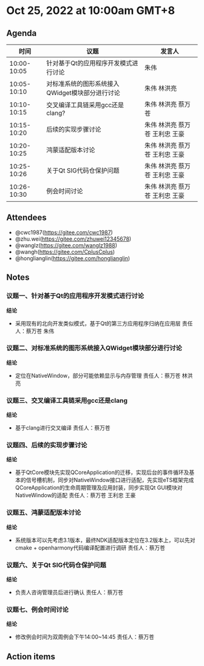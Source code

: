 # Oct 25, 2022 at 10:00am GMT+8

## Agenda
|时间|议题|发言人|
|--|--|--|
|10:00-10:05|针对基于Qt的应用程序开发模式进行讨论 |朱伟|
|10:05-10:10|对标准系统的图形系统接入QWidget模块部分进行讨论 |朱伟 林洪亮|
|10:10-10:15|交叉编译工具链采用gcc还是clang? |朱伟 林洪亮 蔡万苍|
|10:15-10:20|后续的实现步骤讨论|朱伟 林洪亮 蔡万苍 王利忠 王豪|
|10:20-10:25|鸿蒙适配版本讨论|朱伟 林洪亮 蔡万苍 王利忠 王豪|
|10:25-10:26|关于Qt SIG代码仓保护问题|朱伟 林洪亮 蔡万苍 王利忠 王豪|
|10:26-10:30|例会时间讨论|朱伟 林洪亮 蔡万苍 王利忠 王豪|

## Attendees
- @cwc1987(https://gitee.com/cwc1987)
- @zhu.wei(https://gitee.com/zhuwei12345678)
- @wanglz(https://gitee.com/wanglz1988)
- @wangh(https://gitee.com/CplusCplus)
- @honglianglin(https://gitee.com/honglianglin)

## Notes

### 议题一、针对基于Qt的应用程序开发模式进行讨论

**结论**
- 采用现有的北向开发类似模式，基于Qt的第三方应用程序归纳在应用层 责任人：蔡万苍 朱伟

### 议题二、对标准系统的图形系统接入QWidget模块部分进行讨论

**结论**
- 定位在NativeWindow，部分可能依赖显示与内存管理 责任人：蔡万苍 林洪亮

### 议题三、交叉编译工具链采用gcc还是clang

**结论**
-  基于clang进行交叉编译 责任人：蔡万苍

### 议题四、后续的实现步骤讨论
**结论**
- 基于QtCore模块先实现QCoreApplication的迁移，实现后台的事件循环及基本的信号槽机制，同步对NativeWindow接口进行适配，先实现eTS框架完成QCoreApplication的生命周期管理及应用封装，同步实现Qt GUI模块对NativeWindow的适配  责任人：蔡万苍 王利忠 王豪

### 议题五、鸿蒙适配版本讨论
**结论**

- 系统版本可以先考虑3.1版本，最终NDK适配版本定位在3.2版本上，可以先对cmake + openharmony代码编译配置进行调研 责任人：蔡万苍

###  议题六、关于Qt SIG代码仓保护问题
**结论**

- 负责人咨询管理员后进行确认 责任人：蔡万苍

###  议题七、例会时间讨论
**结论**

- 修改例会时间为双周例会下午14:00~14:45 责任人：蔡万苍

## Action items
